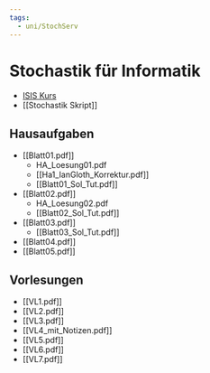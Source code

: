 ```yaml
---
tags:
  - uni/StochServ
---
```

# Stochastik für Informatik
- [ISIS Kurs](https://isis.tu-berlin.de/course/view.php?id=37640)
- [[Stochastik Skript]]
## Hausaufgaben
- [[Blatt01.pdf]]
	- HA_Loesung01.pdf
	- [[Ha1_IanGloth_Korrektur.pdf]]	
	- [[Blatt01_Sol_Tut.pdf]] 
- [[Blatt02.pdf]]
	- HA_Loesung02.pdf
	- [[Blatt02_Sol_Tut.pdf]] 
- [[Blatt03.pdf]]
	- [[Blatt03_Sol_Tut.pdf]]
- [[Blatt04.pdf]]
- [[Blatt05.pdf]]
## Vorlesungen
- [[VL1.pdf]]
- [[VL2.pdf]]
- [[VL3.pdf]]
- [[VL4_mit_Notizen.pdf]]
- [[VL5.pdf]]
- [[VL6.pdf]]
- [[VL7.pdf]]